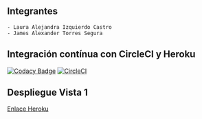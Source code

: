 ## Integrantes	

    - Laura Alejandra Izquierdo Castro
    - James Alexander Torres Segura
## Integración contínua con CircleCI y Heroku
[![Codacy Badge](https://app.codacy.com/project/badge/Grade/db84721b5f1740629610200bbddd69d2)](https://www.codacy.com/gh/Alizeci/LAB08/dashboard?utm_source=github.com&amp;utm_medium=referral&amp;utm_content=Alizeci/LAB08&amp;utm_campaign=Badge_Grade)
[![CircleCI](https://circleci.com/gh/Alizeci/LAB08.svg?style=svg)](https://circleci.com/gh/Alizeci/LAB08)

## Despliegue Vista 1
[Enlace Heroku](https://app-lab08.herokuapp.com)
